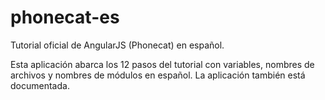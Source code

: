 phonecat-es
===========

Tutorial oficial de AngularJS (Phonecat) en español.

Esta aplicación abarca los 12 pasos del tutorial con variables, nombres de archivos y nombres de módulos en español. La aplicación también está documentada.

